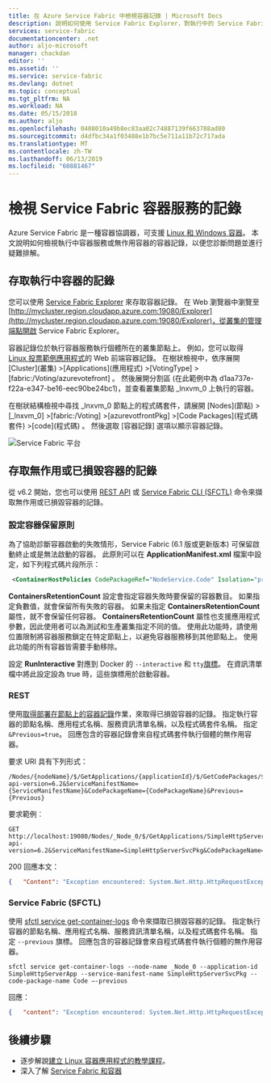 ```yaml
---
title: 在 Azure Service Fabric 中檢視容器記錄 | Microsoft Docs
description: 說明如何使用 Service Fabric Explorer，對執行中的 Service Fabric 容器服務檢視其容器記錄。
services: service-fabric
documentationcenter: .net
author: aljo-microsoft
manager: chackdan
editor: ''
ms.assetid: ''
ms.service: service-fabric
ms.devlang: dotnet
ms.topic: conceptual
ms.tgt_pltfrm: NA
ms.workload: NA
ms.date: 05/15/2018
ms.author: aljo
ms.openlocfilehash: 0408010a49b8ec83aa02c74887139f663788ad80
ms.sourcegitcommit: d4dfbc34a1f03488e1b7bc5e711a11b72c717ada
ms.translationtype: MT
ms.contentlocale: zh-TW
ms.lasthandoff: 06/13/2019
ms.locfileid: "60881467"
---
```

# <a name="view-logs-for-a-service-fabric-container-service"></a>檢視 Service Fabric 容器服務的記錄
Azure Service Fabric 是一種容器協調器，可支援 [Linux 和 Windows 容器](service-fabric-containers-overview.md)。  本文說明如何檢視執行中容器服務或無作用容器的容器記錄，以便您診斷問題並進行疑難排解。

## <a name="access-the-logs-of-a-running-container"></a>存取執行中容器的記錄
您可以使用 [Service Fabric Explorer](service-fabric-visualizing-your-cluster.md) 來存取容器記錄。  在 Web 瀏覽器中瀏覽至 [http://mycluster.region.cloudapp.azure.com:19080/Explorer](http://mycluster.region.cloudapp.azure.com:19080/Explorer)，從叢集的管理端點開啟 Service Fabric Explorer。  

容器記錄位於執行容器服務執行個體所在的叢集節點上。 例如，您可以取得 [Linux 投票範例應用程式](service-fabric-quickstart-containers-linux.md)的 Web 前端容器記錄。 在樹狀檢視中，依序展開 [Cluster]\(叢集\)  >[Applications]\(應用程式\)  >[VotingType]  >[fabric:/Voting/azurevotefront]  。  然後展開分割區 (在此範例中為 d1aa737e-f22a-e347-be16-eec90be24bc1)，並查看叢集節點 _lnxvm_0  上執行的容器。

在樹狀結構檢視中尋找 _lnxvm_0  節點上的程式碼套件，請展開 [Nodes]\(節點\)  >[_lnxvm_0]  >[fabric:/Voting]  >[azurevotfrontPkg]  >[Code Packages]\(程式碼套件\)  >[code]\(程式碼\)  。  然後選取 [容器記錄]  選項以顯示容器記錄。

![Service Fabric 平台][Image1]

## <a name="access-the-logs-of-a-dead-or-crashed-container"></a>存取無作用或已損毀容器的記錄
從 v6.2 開始，您也可以使用 [REST API](/rest/api/servicefabric/sfclient-index) 或 [Service Fabric CLI (SFCTL)](service-fabric-cli.md) 命令來擷取無作用或已損毀容器的記錄。

### <a name="set-container-retention-policy"></a>設定容器保留原則
為了協助診斷容器啟動的失敗情形，Service Fabric (6.1 版或更新版本) 可保留啟動終止或是無法啟動的容器。 此原則可以在 **ApplicationManifest.xml** 檔案中設定，如下列程式碼片段所示：
```xml
 <ContainerHostPolicies CodePackageRef="NodeService.Code" Isolation="process" ContainersRetentionCount="2"  RunInteractive="true"> 
 ```

**ContainersRetentionCount** 設定會指定容器失敗時要保留的容器數目。 如果指定負數值，就會保留所有失敗的容器。 如果未指定 **ContainersRetentionCount** 屬性，就不會保留任何容器。 **ContainersRetentionCount** 屬性也支援應用程式參數，因此使用者可以為測試和生產叢集指定不同的值。 使用此功能時，請使用位置限制將容器服務鎖定在特定節點上，以避免容器服務移到其他節點上。 使用此功能的所有容器皆需要手動移除。

設定 **RunInteractive** 對應到 Docker 的 `--interactive` 和 `tty`[旗標](https://docs.docker.com/engine/reference/commandline/run/#options)。 在資訊清單檔中將此設定設為 true 時，這些旗標用於啟動容器。  

### <a name="rest"></a>REST
使用[取得部署在節點上的容器記錄](/rest/api/servicefabric/sfclient-api-getcontainerlogsdeployedonnode)作業，來取得已損毀容器的記錄。 指定執行容器的節點名稱、應用程式名稱、服務資訊清單名稱，以及程式碼套件名稱。  指定 `&Previous=true`。 回應包含的容器記錄會來自程式碼套件執行個體的無作用容器。

要求 URI 具有下列形式：

```
/Nodes/{nodeName}/$/GetApplications/{applicationId}/$/GetCodePackages/$/ContainerLogs?api-version=6.2&ServiceManifestName={ServiceManifestName}&CodePackageName={CodePackageName}&Previous={Previous}
```

要求範例︰
```
GET http://localhost:19080/Nodes/_Node_0/$/GetApplications/SimpleHttpServerApp/$/GetCodePackages/$/ContainerLogs?api-version=6.2&ServiceManifestName=SimpleHttpServerSvcPkg&CodePackageName=Code&Previous=true  
```

200 回應本文：
```json
{   "Content": "Exception encountered: System.Net.Http.HttpRequestException: Response status code does not indicate success: 500 (Internal Server Error).\r\n\tat System.Net.Http.HttpResponseMessage.EnsureSuccessStatusCode()\r\n" } 
```

### <a name="service-fabric-sfctl"></a>Service Fabric (SFCTL)
使用 [sfctl service get-container-logs](service-fabric-sfctl-service.md) 命令來擷取已損毀容器的記錄。  指定執行容器的節點名稱、應用程式名稱、服務資訊清單名稱，以及程式碼套件名稱。 指定 `--previous` 旗標。  回應包含的容器記錄會來自程式碼套件執行個體的無作用容器。

```
sfctl service get-container-logs --node-name _Node_0 --application-id SimpleHttpServerApp --service-manifest-name SimpleHttpServerSvcPkg --code-package-name Code –-previous
```
回應：
```json
{   "content": "Exception encountered: System.Net.Http.HttpRequestException: Response status code does not indicate success: 500 (Internal Server Error).\r\n\tat System.Net.Http.HttpResponseMessage.EnsureSuccessStatusCode()\r\n" }
```

## <a name="next-steps"></a>後續步驟
- 逐步解說[建立 Linux 容器應用程式的教學課程](service-fabric-tutorial-create-container-images.md)。
- 深入了解 [Service Fabric 和容器](service-fabric-containers-overview.md)

[Image1]: media/service-fabric-containers-view-logs/view-container-logs-sfx.png
